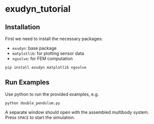 # exudyn_tutorial

## Installation
First we need to install the necessary packages:
- `exudyn`: base package
- `matplotlib`: for plotting sensor data
- `ngsolve`: for FEM computation
```
pip install exudyn matplotlib ngsolve
```

## Run Examples
Use python to run the provided examples, e.g.
```
python double_pendulum.py
```
A separate window should open with the assembled multibody system. Press `SPACE` to start the simulation.